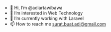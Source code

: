 - 👋 Hi, I’m @adiartawibawa
- 👀 I’m interested in Web Technology
- 🌱 I’m currently working with Laravel
- 📫 How to reach me surat.buat.adi@gmail.com
<!-- - 💞️ I’m looking to collaborate on ... -->

<!---
adiartawibawa/adiartawibawa is a ✨ special ✨ repository because its `README.md` (this file) appears on your GitHub profile.
You can click the Preview link to take a look at your changes.
--->

